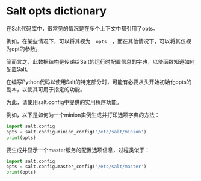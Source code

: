 # Salt opts dictionary

在Salt代码库中，很常见的情况是在多个上下文中都引用了opts。

例如，在某些情况下，可以将其视为`__opts__`，而在其他情况下，可以将其仅视为opt的参数。

简而言之，此数据结构是传递给Salt的运行时配置信息的字典，以使函数知道如何配置Salt。

在编写Python代码以使用Salt的特定部分时，可能有必要从头开始初始化opts的副本，以使其可用于指定的功能。

为此，请使用salt.config中提供的实用程序功能。

例如，以下是如何为一个minion实例生成并打印选项字典的方法：
```python
import salt.config
opts = salt.config.minion_config('/etc/salt/minion')
print(opts)
```
要生成并显示一个master服务的配置选项信息，过程类似于：
```python
import salt.config
opts = salt.config.master_config('/etc/salt/master')
print(opts)
```
